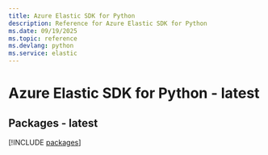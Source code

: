 ```yaml
---
title: Azure Elastic SDK for Python
description: Reference for Azure Elastic SDK for Python
ms.date: 09/19/2025
ms.topic: reference
ms.devlang: python
ms.service: elastic
---
```

# Azure Elastic SDK for Python - latest
## Packages - latest
[!INCLUDE [packages](elastic-index.md)]